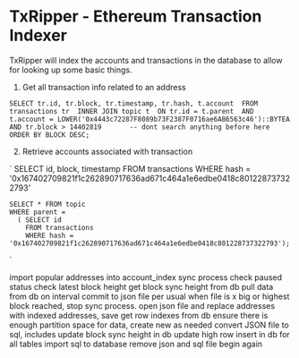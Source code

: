 # TxRipper - Ethereum Transaction Indexer

TxRipper will index the accounts and transactions in the database to allow for looking up some basic things.

  1. Get all transaction info related to an address

`
    SELECT tr.id, tr.block, tr.timestamp, tr.hash, t.account 
    FROM transactions tr 
    INNER JOIN topic t 
    ON tr.id = t.parent 
    AND t.account = LOWER('0x4443c72287F8089b73F2387F0716ae6AB6563c46')::BYTEA 
    AND tr.block > 14402819       -- dont search anything before here
    ORDER BY BLOCK DESC;
`

2. Retrieve accounts associated with transaction 

`
    SELECT id, block, timestamp 
    FROM transactions 
    WHERE hash = '0x167402709821f1c262890717636ad671c464a1e6edbe0418c801228737322793'
    
    SELECT * FROM topic 
    WHERE parent = 
      ( SELECT id 
        FROM transactions 
        WHERE hash = '0x167402709821f1c262890717636ad671c464a1e6edbe0418c801228737322793');
`


import popular addresses into account_index
sync process
  check paused status
  check latest block height
  get block sync height from db
  pull data from db
  on interval commit to json file per usual
  when file is x big or highest block reached, stop sync process.
  open json file and replace addresses with indexed addresses, save
  get row indexes from db 
  ensure there is enough partition space for data, create new as needed
  convert JSON file to sql, includes
    update block sync height in db
    update high row insert in db for all tables
  import sql to database
  remove json and sql file
  begin again


